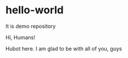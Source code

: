# hello-world
It is demo repository

Hi, Humans!

Hubot here. I am glad to be with all of you, guys
